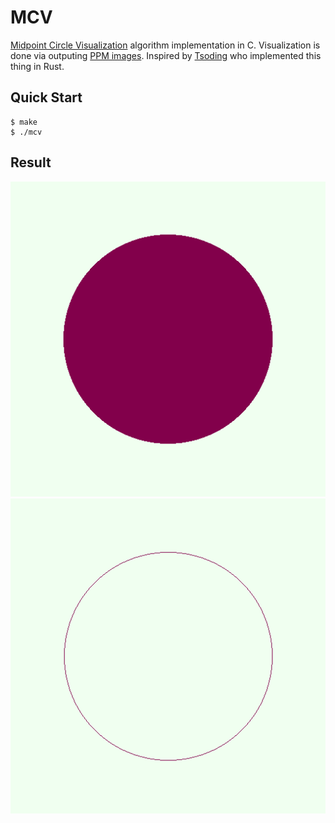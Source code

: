 # MCV
[Midpoint Circle Visualization](https://en.wikipedia.org/wiki/Midpoint_circle_algorithm) algorithm implementation in C. Visualization is done via outputing [PPM images](http://netpbm.sourceforge.net/doc/ppm.html). 
Inspired by [Tsoding](https://www.twitch.tv/tsoding) who implemented this thing in Rust.

## Quick Start

```console
$ make
$ ./mcv
```

## Result
![solid_circle](sc/solid_circle.png) ![hollow_circle](sc/hollow_circle.png)
